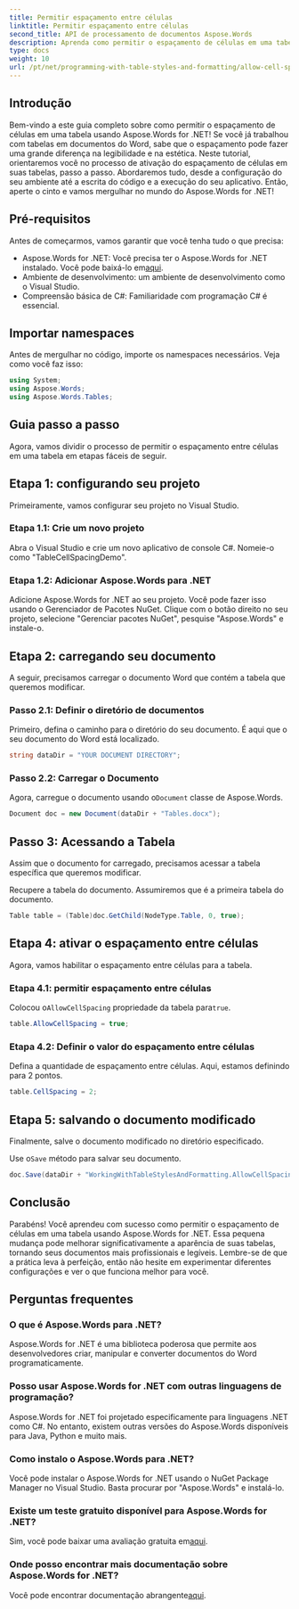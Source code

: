 ```yaml
---
title: Permitir espaçamento entre células
linktitle: Permitir espaçamento entre células
second_title: API de processamento de documentos Aspose.Words
description: Aprenda como permitir o espaçamento de células em uma tabela usando Aspose.Words for .NET com nosso guia detalhado. Perfeito para desenvolvedores que buscam aprimorar a formatação de documentos do Word.
type: docs
weight: 10
url: /pt/net/programming-with-table-styles-and-formatting/allow-cell-spacing/
---
```

## Introdução

Bem-vindo a este guia completo sobre como permitir o espaçamento de células em uma tabela usando Aspose.Words for .NET! Se você já trabalhou com tabelas em documentos do Word, sabe que o espaçamento pode fazer uma grande diferença na legibilidade e na estética. Neste tutorial, orientaremos você no processo de ativação do espaçamento de células em suas tabelas, passo a passo. Abordaremos tudo, desde a configuração do seu ambiente até a escrita do código e a execução do seu aplicativo. Então, aperte o cinto e vamos mergulhar no mundo do Aspose.Words for .NET!

## Pré-requisitos

Antes de começarmos, vamos garantir que você tenha tudo o que precisa:

- Aspose.Words for .NET: Você precisa ter o Aspose.Words for .NET instalado. Você pode baixá-lo em[aqui](https://releases.aspose.com/words/net/).
- Ambiente de desenvolvimento: um ambiente de desenvolvimento como o Visual Studio.
- Compreensão básica de C#: Familiaridade com programação C# é essencial.

## Importar namespaces

Antes de mergulhar no código, importe os namespaces necessários. Veja como você faz isso:

```csharp
using System;
using Aspose.Words;
using Aspose.Words.Tables;
```

## Guia passo a passo

Agora, vamos dividir o processo de permitir o espaçamento entre células em uma tabela em etapas fáceis de seguir.

## Etapa 1: configurando seu projeto

Primeiramente, vamos configurar seu projeto no Visual Studio.

### Etapa 1.1: Crie um novo projeto

Abra o Visual Studio e crie um novo aplicativo de console C#. Nomeie-o como "TableCellSpacingDemo".

### Etapa 1.2: Adicionar Aspose.Words para .NET

Adicione Aspose.Words for .NET ao seu projeto. Você pode fazer isso usando o Gerenciador de Pacotes NuGet. Clique com o botão direito no seu projeto, selecione "Gerenciar pacotes NuGet", pesquise "Aspose.Words" e instale-o.

## Etapa 2: carregando seu documento

A seguir, precisamos carregar o documento Word que contém a tabela que queremos modificar.

### Passo 2.1: Definir o diretório de documentos

Primeiro, defina o caminho para o diretório do seu documento. É aqui que o seu documento do Word está localizado.

```csharp
string dataDir = "YOUR DOCUMENT DIRECTORY";
```

### Passo 2.2: Carregar o Documento

 Agora, carregue o documento usando o`Document` classe de Aspose.Words.

```csharp
Document doc = new Document(dataDir + "Tables.docx");
```

## Passo 3: Acessando a Tabela

Assim que o documento for carregado, precisamos acessar a tabela específica que queremos modificar.

Recupere a tabela do documento. Assumiremos que é a primeira tabela do documento.

```csharp
Table table = (Table)doc.GetChild(NodeType.Table, 0, true);
```

## Etapa 4: ativar o espaçamento entre células

Agora, vamos habilitar o espaçamento entre células para a tabela.

### Etapa 4.1: permitir espaçamento entre células

 Colocou o`AllowCellSpacing` propriedade da tabela para`true`.

```csharp
table.AllowCellSpacing = true;
```

### Etapa 4.2: Definir o valor do espaçamento entre células

Defina a quantidade de espaçamento entre células. Aqui, estamos definindo para 2 pontos.

```csharp
table.CellSpacing = 2;
```

## Etapa 5: salvando o documento modificado

Finalmente, salve o documento modificado no diretório especificado.

 Use o`Save` método para salvar seu documento.

```csharp
doc.Save(dataDir + "WorkingWithTableStylesAndFormatting.AllowCellSpacing.docx");
```

## Conclusão

Parabéns! Você aprendeu com sucesso como permitir o espaçamento de células em uma tabela usando Aspose.Words for .NET. Essa pequena mudança pode melhorar significativamente a aparência de suas tabelas, tornando seus documentos mais profissionais e legíveis. Lembre-se de que a prática leva à perfeição, então não hesite em experimentar diferentes configurações e ver o que funciona melhor para você.

## Perguntas frequentes

### O que é Aspose.Words para .NET?

Aspose.Words for .NET é uma biblioteca poderosa que permite aos desenvolvedores criar, manipular e converter documentos do Word programaticamente.

### Posso usar Aspose.Words for .NET com outras linguagens de programação?

Aspose.Words for .NET foi projetado especificamente para linguagens .NET como C#. No entanto, existem outras versões do Aspose.Words disponíveis para Java, Python e muito mais.

### Como instalo o Aspose.Words para .NET?

Você pode instalar o Aspose.Words for .NET usando o NuGet Package Manager no Visual Studio. Basta procurar por "Aspose.Words" e instalá-lo.

### Existe um teste gratuito disponível para Aspose.Words for .NET?

 Sim, você pode baixar uma avaliação gratuita em[aqui](https://releases.aspose.com/).

### Onde posso encontrar mais documentação sobre Aspose.Words for .NET?

 Você pode encontrar documentação abrangente[aqui](https://reference.aspose.com/words/net/).